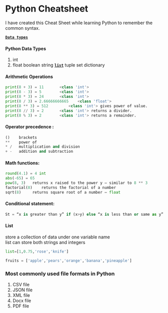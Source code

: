 # Python Cheatsheet
I have created this Cheat Sheet while learning Python to remember the common syntax.

**[`Data types`](#python-data-types)**

#### Python Data Types
1. int
2. float
boolean
string
**[`list`](#list)**
tuple
set
dictionary

#### Arithmetic Operations
```python
print(8 + 3) = 11		<class 'int'>
print(8 - 3) = 5		<class 'int'>
print(8 * 3) = 24		<class 'int'>
print(8 / 3) = 2.66666666665	<class 'float'>
print(8 ** 3) = 512	        <class 'int'> gives power of value.
print(8 // 3) = 2		<class 'int'> returns a divider. 
print(8 % 3) = 2		<class 'int'> returns a remainder.
```

#### Operator precedence : 
```python
()    brackets
**    power of
* /   multiplication and division
+ -   addition and subtraction
```

#### Math functions:
```python
round(4.1) = 4 int
abs(-65) = 65
pow(8, 3)	returns x raised to the power y – similar to 8 ** 3
factorial(8)	returns the factorial of a number
sqrt(8)		returns square root of a number – float
```

#### Conditional statement:
```python
St = “x is greater than y” if (x>y) else “x is less than or same as y”
```

#### List
store a collection of data under one variable name<br>
list can store both strings and integers
```python
list=[1,0.75,'rose','knife']
```
```python
fruits = ['apple','pears','orange','banana','pineapple']

```

### Most commonly used file formats in Python
1. CSV file
2. JSON file
3. XML file
4. Docx file
5. PDF file
